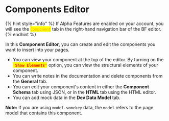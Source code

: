 # Components Editor

{% hint style="info" %}
If Alpha Features are enabled on your account, you will see the <mark style="color:orange;">`Component`</mark> tab in the right-hand navigation bar of the BF editor.
{% endhint %}

In this **Component Editor**, you can create and edit the components you want to insert into your pages.

* You can view your component at the top of the editor. By turning on the <mark style="color:red;">**`'Show Elements'`**</mark> option, you can view the structural elements of your component.
* You can write notes in the documentation and delete components from the **General** tab.
* You can edit your component's content in either the **Component Schema** tab using JSON, or in the **HTML** tab using the HTML editor.
* You can add mock data in the **Dev Data Model** tab.

**Note:** If you are using `model.somekey` data, the `model` refers to the page model that contains this component.
